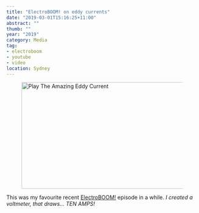 ```yaml
---
title: "ElectroBOOM! on eddy currents"
date: "2019-03-01T15:16:25+11:00"
abstract: ""
thumb: ""
year: "2019"
category: Media
tag:
- electroboom
- youtube
- video
location: Sydney
---
```

<figure><a href="https://www.youtube.com/watch?v=u7Rg0TcHQ4Y" title="Play The Amazing Eddy Current"><img src="https://rubenerd.com/files/2019/yt-u7Rg0TcHQ4Y@1x.jpg" srcset="https://rubenerd.com/files/2019/yt-u7Rg0TcHQ4Y@1x.jpg 1x, https://rubenerd.com/files/2019/yt-u7Rg0TcHQ4Y@2x.jpg 2x" alt="Play The Amazing Eddy Current" style="width:500px;height:281px;" /></a></figure>

This was my favourite recent [ElectroBOOM!] episode in a while. *I created a voltmeter, that draws... TEN AMPS!*

[ElectroBOOM!]: https://www.youtube.com/channel/UCJ0-OtVpF0wOKEqT2Z1HEtA

